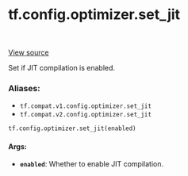 <div itemscope itemtype="http://developers.google.com/ReferenceObject">
<meta itemprop="name" content="tf.config.optimizer.set_jit" />
<meta itemprop="path" content="Stable" />
</div>

# tf.config.optimizer.set_jit

<!-- Insert buttons -->

<table class="tfo-notebook-buttons tfo-api" align="left">
</table>

<a target="_blank" href="/code/stable/tensorflow/python/framework/config.py">View source</a>



<!-- Start diff -->
Set if JIT compilation is enabled.

### Aliases:

* `tf.compat.v1.config.optimizer.set_jit`
* `tf.compat.v2.config.optimizer.set_jit`


``` python
tf.config.optimizer.set_jit(enabled)
```



<!-- Placeholder for "Used in" -->


#### Args:


* <b>`enabled`</b>: Whether to enable JIT compilation.